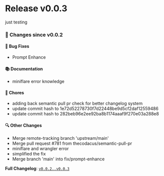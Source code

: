 # Release v0.0.3
just testing
### 🔄 Changes since v0.0.2

#### 🐛 Bug Fixes

- Prompt Enhance


#### 📚 Documentation

- miniflare error knowledge


#### 🔧 Chores

- adding back semantic pull pr check for better changelog system
- update commit hash to 1e72d52278730f7d22448be9d5cf2daf12559486
- update commit hash to 282beb96e2ee92ba8b1174aaaf9f270e03a288e8


#### 🔍 Other Changes

- Merge remote-tracking branch 'upstream/main'
- Merge pull request #781 from thecodacus/semantic-pull-pr
- miniflare and wrangler error
- simplified the fix
- Merge branch 'main' into fix/prompt-enhance


**Full Changelog**: [`v0.0.2..v0.0.3`](https://github.com/stackblitz-labs/bolt.diy/compare/v0.0.2...v0.0.3)

